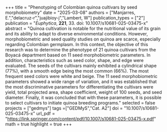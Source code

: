 +++
title = "Phenotyping of Colombian quinoa cultivars by seed morphobiometry"
date = "2025-03-08"
authors = ["Manjarres, E.","delacruz-r","juajibioy-j","Lambert, W"]
publication_types = ["2"]
publication = "*Euphytica*, **221**, 33. doi: 10.1007/s10681-025-03475-x"
abstract = "Quinoa cultivation is notable for the nutritional value of its grain and its ability to adapt to diverse environmental conditions. However, morphobiometric and seed quality studies on quinoa are scarce, especially regarding Colombian germplasm. In this context, the objective of this research was to determine the phenotype of 21 quinoa cultivars from the Boyacá department based on 11 seed morphobiometric parameters. In addition, characteristics such as seed color, shape, and edge were evaluated. The seeds of the cultivars mainly exhibited a cylindrical shape (77%), with a smooth edge being the most common (66%). The most frequent seed colors were white and beige. The 11 seed morphobiometric parameters showed a wide range of variation, and it was established that the most discriminative parameters for differentiating the cultivars were yield, total projected area, shape coefficient, weight of 100 seeds, and seed diameter. Finally, it was concluded that with these parameters, it is possible to select cultivars to initiate quinoa breeding programs."
selected = false
projects = ["gedmys"]
tags =["GEDMyS","Cat. A2"]
doi = "10.1007/s10681-025-03475-x"
url_pdf = "https://link.springer.com/content/pdf/10.1007/s10681-025-03475-x.pdf"
math = true
highlight = true
+++

